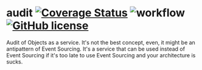 # audit [![Coverage Status](https://coveralls.io/repos/github/DiyazY/audit/badge.svg)](https://coveralls.io/github/DiyazY/audit) ![workflow](https://github.com/diyazy/audit/actions/workflows/dotnet.yml/badge.svg) [![GitHub license](https://img.shields.io/github/license/DiyazY/audit)](https://github.com/DiyazY/audit/blob/dev/LICENSE)
Audit of Objects as a service. It's not the best concept, even, it might be an antipattern of Event Sourcing. It's a service that can be used instead of Event Sourcing if it's too late to use Event Sourcing and your architecture is sucks.
